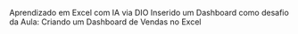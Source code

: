 Aprendizado em Excel com IA via DIO
Inserido um Dashboard como desafio da Aula: Criando um Dashboard de Vendas no Excel

